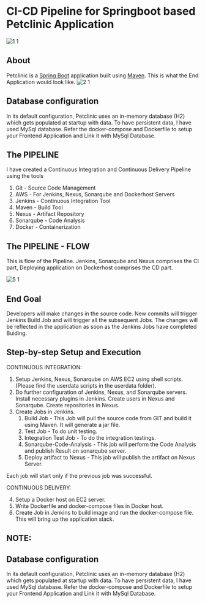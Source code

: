 # CI-CD Pipeline for Springboot based Petclinic Application

![1 1](https://user-images.githubusercontent.com/84190111/127105410-ccc2e111-4fe3-459a-9b78-b41cdf29994e.png)

## About
Petclinic is a [Spring Boot](https://spring.io/guides/gs/spring-boot) application built using [Maven](https://spring.io/guides/gs/maven/). 
This is what the End Application would look like.
![2 1](https://user-images.githubusercontent.com/84190111/127105693-fc3ca271-9a1f-48dc-898e-d79564d64231.png)

## Database configuration

In its default configuration, Petclinic uses an in-memory database (H2) which gets populated at startup with data. To have persistent data, I have used MySql database. Refer the docker-compose and Dockerfile to setup your Frontend Application and Link it with MySql Database. 

## The PIPELINE
I have created a Continuous Integration and Continuous Delivery Pipeline using the  tools 

1. Git - Source Code Management
2. AWS -  For Jenkins, Nexus, Sonarqube and Dockerhost Servers
3. Jenkins - Continuous Integration Tool
4. Maven - Build Tool
5. Nexus - Artifact Repository
6. Sonarqube - Code Analysis
7. Docker - Containerization

## The PIPELINE - FLOW

This is flow of the Pipeline. Jenkins, Sonarqube and Nexus comprises the CI part, Deploying application on Dockerhost comprises the CD part.

![5 1](https://user-images.githubusercontent.com/84190111/127106959-4d0405f8-4bf4-4d81-ae5f-ae512995fc88.png)

## End Goal

Developers will make changes in the source code. New commits will trigger Jenkins Build Job and will trigger all the subsequent Jobs. The changes will be reflected in the application as soon as the Jenkins Jobs have completed Buiding.

## Step-by-step Setup and Execution

CONTINUOUS INTEGRATION:

1. Setup Jenkins, Nexus, Sonarqube on AWS EC2 using shell scripts.(Please find the userdata scripts in the userdata folder).
2. Do further configuration of Jenkins, Nexus, and Sonarqube servers. Install necessary plugins in Jenkins. Create users in Nexus and Sonarqube. Create repositories in Nexus.
3. Create Jobs in Jenkins.
    1. Build Job - This Job will pull the source code from GIT and build it using Maven. It will generate a jar file.
    2. Test Job - To do unit testing.
    3. Integration Test Job - To do the integration testings.
    4. Sonarqube-Code-Analysis - This job will perform the Code Analysis and publish Result on sonarqube server.
    5. Deploy artifact to Nexus - This job will publish the artifact on Nexus Server.

Each job will start only if the previous job was successful.

CONTINUOUS DELIVERY:

4. Setup a Docker host on EC2 server.  
5. Write Dockerfile and docker-compose files in Docker host.
6. Create Job in Jenkins to build image and run the docker-compose file. This will bring up the application stack.

## NOTE: 

## Database configuration

In its default configuration, Petclinic uses an in-memory database (H2) which gets populated at startup with data. To have persistent data, I have used MySql database. Refer the docker-compose and Dockerfile to setup your Frontend Application and Link it with MySql Database. 




